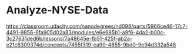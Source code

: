 # Analyze-NYSE-Data

https://classroom.udacity.com/nanodegrees/nd098/parts/5966ce46-17c7-4491-9856-6fa905d02a83/modules/e6e685b1-a9f6-4da2-b00c-3c27631ded6b/lessons/7a48645e-fb51-425f-ab2a-e21c6309374d/concepts/7455f319-ca90-4855-9bd0-9e94d332a548
